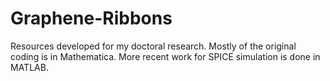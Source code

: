 # Graphene-Ribbons
Resources developed for my doctoral research. 
Mostly of the original coding is in Mathematica.
More recent work for SPICE simulation is done in MATLAB. 
